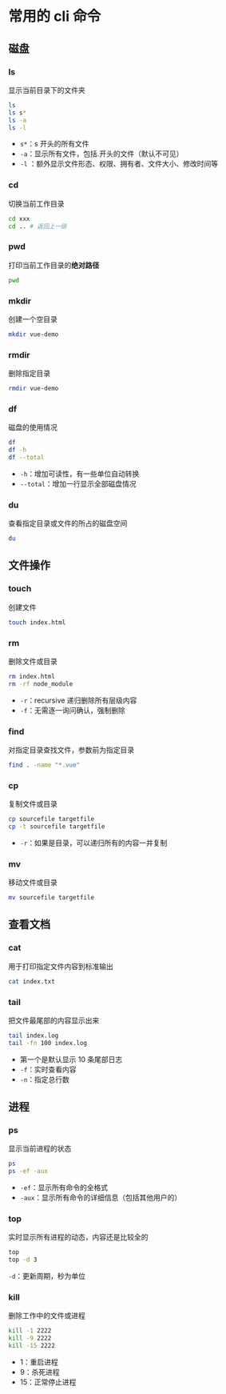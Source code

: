 # 常用的 cli 命令

## 磁盘

### ls

显示当前目录下的文件夹

```bash
ls
ls s*
ls -a
ls -l
```

- `s*`：s 开头的所有文件
- `-a`：显示所有文件，包括.开头的文件（默认不可见）
- `-l` ：额外显示文件形态、权限、拥有者、文件大小、修改时间等

### cd

切换当前工作目录

```bash
cd xxx
cd .. # 返回上一级
```

### pwd

打印当前工作目录的**绝对路径**

```bash
pwd
```

### mkdir

创建一个空目录

```bash
mkdir vue-demo
```

### rmdir

删除指定目录

```bash
rmdir vue-demo
```

### df

磁盘的使用情况

```bash
df
df -h
df --total
```

- `-h`：增加可读性，有一些单位自动转换
- `--total`：增加一行显示全部磁盘情况

### du

查看指定目录或文件的所占的磁盘空间

```bash
du
```

## 文件操作

### touch

创建文件

```bash
touch index.html
```

### rm

删除文件或目录

```bash
rm index.html
rm -rf node_module
```

- `-r`：recursive 递归删除所有层级内容
- `-f`：无需逐一询问确认，强制删除

### find

对指定目录查找文件，参数前为指定目录

```bash
find . -name "*.vue"
```

### cp

复制文件或目录

```bash
cp sourcefile targetfile
cp -t sourcefile targetfile
```

- `-r`：如果是目录，可以递归所有的内容一并复制

### mv

移动文件或目录

```bash
mv sourcefile targetfile
```

## 查看文档

### cat

用于打印指定文件内容到标准输出

```bash
cat index.txt
```

### tail

把文件最尾部的内容显示出来

```bash
tail index.log
tail -fn 100 index.log
```

- 第一个是默认显示 10 条尾部日志
- `-f`：实时查看内容
- `-n`：指定总行数

## 进程

### ps

显示当前进程的状态

```bash
ps
ps -ef -aux
```

- `-ef`：显示所有命令的全格式
- `-aux`：显示所有命令的详细信息（包括其他用户的）

### top

实时显示所有进程的动态，内容还是比较全的

```bash
top
top -d 3
```

`-d`：更新周期，秒为单位

### kill

删除工作中的文件或进程

```bash
kill -1 2222
kill -9 2222
kill -15 2222
```

- 1：重启进程
- 9：杀死进程
- 15：正常停止进程
